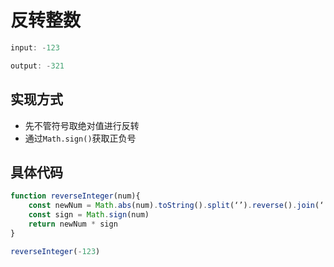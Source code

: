 # 反转整数

```js
input: -123

output: -321
```

## 实现方式

- 先不管符号取绝对值进行反转
- 通过`Math.sign()`获取正负号

## 具体代码

```js
function reverseInteger(num){
	const newNum = Math.abs(num).toString().split(‘’).reverse().join(‘’)
	const sign = Math.sign(num)
	return newNum * sign
}

reverseInteger(-123)
```